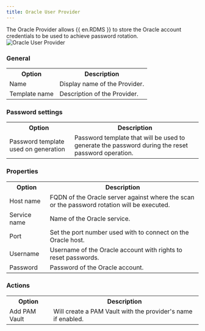 ```yaml
---
title: Oracle User Provider
---
```

The Oracle Provider allows {{ en.RDMS }} to store the Oracle account credentials to be used to achieve password rotation.  
![Oracle User Provider](/img/en/server/ServerOp8094.png) 

### General 

<table>
	<tr>
		<th>
Option 
		</th>
		<th>
Description 
		</th>
	</tr>
	<tr>
		<td>
Name 
		</td>
		<td>
Display name of the Provider. 
		</td>
	</tr>
	<tr>
		<td>
Template name 
		</td>
		<td>
Description of the Provider. 
		</td>
	</tr>
</table>

### Password settings 

<table>
	<tr>
		<th>
Option 
		</th>
		<th>
Description 
		</th>
	</tr>
	<tr>
		<td>
Password template used on generation 
		</td>
		<td>
Password template that will be used to generate the password during the reset password operation. 
		</td>
	</tr>
</table>

### Properties 

<table>
	<tr>
		<th>
Option 
		</th>
		<th>
Description 
		</th>
	</tr>
	<tr>
		<td>
Host name 
		</td>
		<td>
FQDN of the Oracle server against where the scan or the password rotation will be executed. 
		</td>
	</tr>
    	<tr>
		<td>
Service name 
		</td>
		<td>
Name of the Oracle service. 
		</td>
	</tr>
	<tr>
		<td>
Port 
		</td>
		<td>
Set the port number used with to connect on the Oracle host. 
		</td>
	</tr>
    	<tr>
		<td>
Username 
		</td>
		<td>
Username of the Oracle account with rights to reset passwords. 
		</td>
	</tr>
	<tr>
		<td>
Password 
		</td>
		<td>
Password of the Oracle account. 
		</td>
	</tr>
</table>

### Actions 

<table>
	<tr>
		<th>
Option 
		</th>
		<th>
Description 
		</th>
	</tr>
	<tr>
		<td>
Add PAM Vault 
		</td>
		<td>
Will create a PAM Vault with the provider's name if enabled. 
		</td>
	</tr>
</table>
